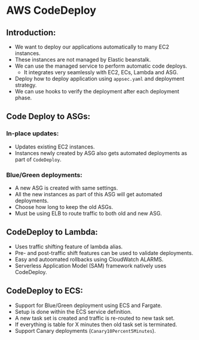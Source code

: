 # AWS CodeDeploy

## Introduction:

- We want to deploy our applications automatically to many EC2 instances.
- These instances are not managed by Elastic beanstalk.
- We can use the managed service to perform automatic code deploys.
  - It integrates very seamlessly with EC2, ECs, Lambda and ASG.
- Deploy how to deploy application using `appsec.yaml` and deployment strategy.
- We can use hooks to verify the deployment after each deployment phase.

## Code Deploy to ASGs:

### In-place updates:

- Updates existing EC2 instances.
- Instances newly created by ASG also gets automated deployments as part of `CodeDeploy`.

### Blue/Green deployments:

- A new ASG is created with same settings.
- All the new instances as part of this ASG will get automated deployments.
- Choose how long to keep the old ASGs.
- Must be using ELB to route traffic to both old and new ASG.

## CodeDeploy to Lambda:

- Uses traffic shifting feature of lambda alias.
- Pre- and post-traffic shift features can be used to validate deployments.
- Easy and autoomated rollbacks using CloudWatch ALARMS.
- Serverless Application Model (SAM) framework natively uses CodeDeploy.

## CodeDeploy to ECS:

- Support for Blue/Green deployment using ECS and Fargate.
- Setup is done within the ECS service definition.
- A new task set is created and traffic is re-routed to new task set.
- If everything is table for X minutes then old task set is terminated.
- Support Canary deployments (`Canary10Percent5Minutes`).